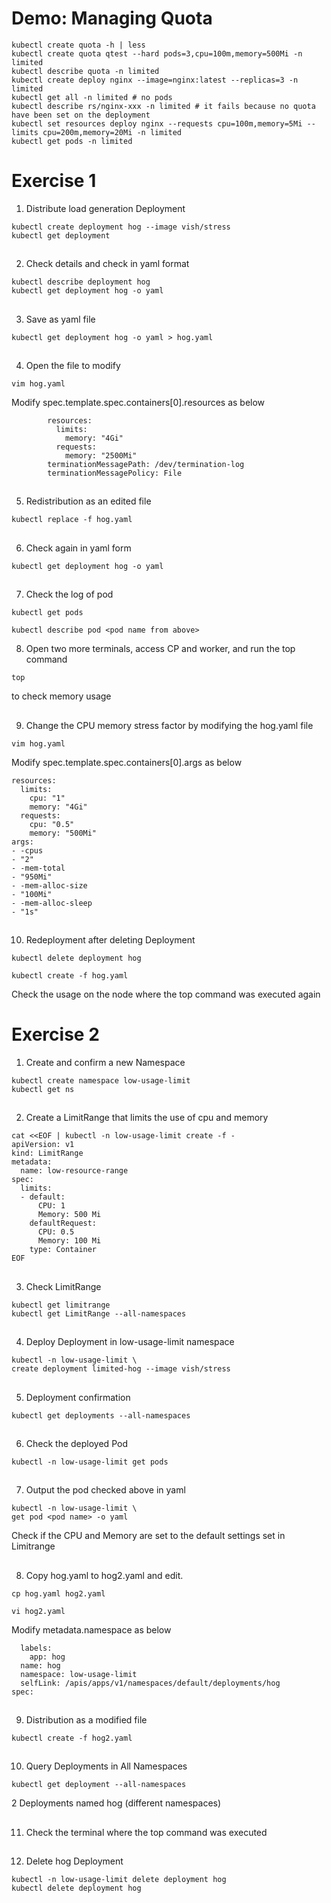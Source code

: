 # Demo: Managing Quota
```
kubectl create quota -h | less
kubectl create quota qtest --hard pods=3,cpu=100m,memory=500Mi -n limited
kubectl describe quota -n limited
kubectl create deploy nginx --image=nginx:latest --replicas=3 -n limited
kubectl get all -n limited # no pods
kubectl describe rs/nginx-xxx -n limited # it fails because no quota have been set on the deployment
kubectl set resources deploy nginx --requests cpu=100m,memory=5Mi --limits cpu=200m,memory=20Mi -n limited
kubectl get pods -n limited
```

# Exercise 1


1. Distribute load generation Deployment
```
kubectl create deployment hog --image vish/stress
kubectl get deployment
```

##

2. Check details and check in yaml format
```
kubectl describe deployment hog
kubectl get deployment hog -o yaml
```

##

3. Save as yaml file
```
kubectl get deployment hog -o yaml > hog.yaml
```

##

4. Open the file to modify
```
vim hog.yaml
```
Modify spec.template.spec.containers[0].resources as below
```
        resources:
          limits:
            memory: "4Gi"
          requests:
            memory: "2500Mi"
        terminationMessagePath: /dev/termination-log
        terminationMessagePolicy: File
```

##

5. Redistribution as an edited file
```
kubectl replace -f hog.yaml
```

##

6. Check again in yaml form
```
kubectl get deployment hog -o yaml
```

##

7. Check the log of pod
```
kubectl get pods
```
```
kubectl describe pod <pod name from above>
```

8. Open two more terminals, access CP and worker, and run the top command
```
top
```
to check memory usage

##

9. Change the CPU memory stress factor by modifying the hog.yaml file
```
vim hog.yaml
```
Modify spec.template.spec.containers[0].args as below
```
resources:
  limits:
    cpu: "1"
    memory: "4Gi"
  requests:
    cpu: "0.5"
    memory: "500Mi"
args:
- -cpus
- "2"
- -mem-total
- "950Mi"
- -mem-alloc-size
- "100Mi"
- -mem-alloc-sleep
- "1s"
```  

##

10. Redeployment after deleting Deployment
```
kubectl delete deployment hog
```
```
kubectl create -f hog.yaml
```

Check the usage on the node where the top command was executed again


# Exercise 2


1. Create and confirm a new Namespace
```
kubectl create namespace low-usage-limit
kubectl get ns
```

##

2. Create a LimitRange that limits the use of cpu and memory
```
cat <<EOF | kubectl -n low-usage-limit create -f -
apiVersion: v1
kind: LimitRange
metadata:
  name: low-resource-range
spec:
  limits:
  - default:
      CPU: 1
      Memory: 500 Mi
    defaultRequest:
      CPU: 0.5
      Memory: 100 Mi
    type: Container
EOF
```

##

3. Check LimitRange
```
kubectl get limitrange
kubectl get LimitRange --all-namespaces
```

##

4. Deploy Deployment in low-usage-limit namespace
```
kubectl -n low-usage-limit \
create deployment limited-hog --image vish/stress
```

##

5. Deployment confirmation
```
kubectl get deployments --all-namespaces
```

##

6. Check the deployed Pod
```
kubectl -n low-usage-limit get pods
```


##

7. Output the pod checked above in yaml
```
kubectl -n low-usage-limit \
get pod <pod name> -o yaml
```

Check if the CPU and Memory are set to the default settings set in Limitrange

##

8. Copy hog.yaml to hog2.yaml and edit.
```
cp hog.yaml hog2.yaml
```
```
vi hog2.yaml
```

Modify metadata.namespace as below
```
  labels:
    app: hog
  name: hog
  namespace: low-usage-limit
  selfLink: /apis/apps/v1/namespaces/default/deployments/hog
spec:
```

##

9. Distribution as a modified file
```
kubectl create -f hog2.yaml
```

##

10. Query Deployments in All Namespaces
```
kubectl get deployment --all-namespaces
```
2 Deployments named hog (different namespaces)

##

11. Check the terminal where the top command was executed

##

12. Delete hog Deployment
```
kubectl -n low-usage-limit delete deployment hog
kubectl delete deployment hog
```

##

